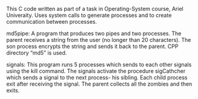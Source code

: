 
This C code written as part of a task in Operating-System course, Ariel Univeraity.
Uses system calls to generate processes and to create communication between processes.

md5pipe:
A program that produces two pipes and two processes. The parent receives a string from the user (no longer than 20 characters).
The son process encrypts the string and sends it back to the parent. CPP directory  “md5” is used.	

signals:
This program runs 5 processes which sends to each other signals using the kill command.
The signals activate the procedure sigCathcher which sends a signal to the next process- his sibling.
Each child process exit after receiving the signal. The parent collects all the zombies and then exits.

